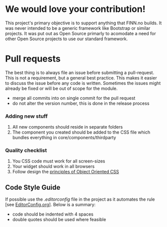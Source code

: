 # We would love your contribution!

This project's primary objective is to support anything that FINN.no builds. It was never intended to be a generic framework like Bootstrap or similar projects. It was put out as Open Source primarly to acomodate a need for other Open Source projects to use our standard framework.

# Pull requests
The best thing is to always file an issue before submitting a pull-request. This is not a requirement, but a general best practice. This makes it easier to discuss the issue before any code is written. Sometimes the issues might already be fixed or will be out of scope for the module.

* merge all commits into on single commit for the pull request
* do not alter the version number, this is done in the release process

### Adding new stuff

1. All new components should reside in separate folders
1. The component you created should be added to the CSS file which bundles everything in core/components/thirdparty


### Quality checklist

1. You CSS code must work for all screen-sizes
1. Your widget should work in all browsers
1. Follow design the [principles of Object Oriented CSS](http://www.smashingmagazine.com/2011/12/12/an-introduction-to-object-oriented-css-oocss/)

## Code Style Guide

If possible use the _.editorconfig_ file in the project as it automates the rule [see [EditorConfig.org](http://editorconfig.org/)]. Below is a summary:

* code should be indented with 4 spaces
* double quotes should be used where feasible
